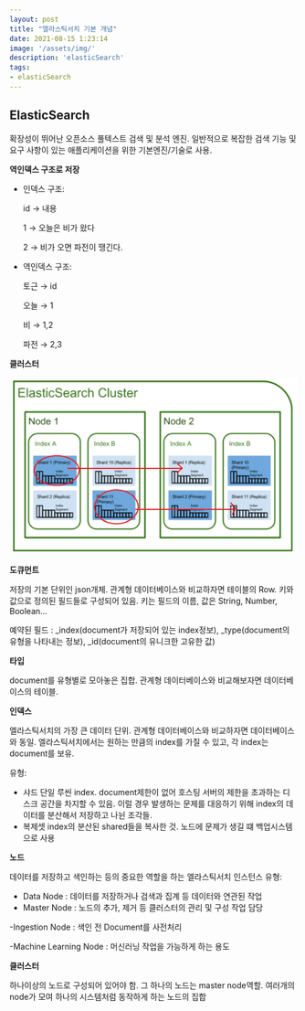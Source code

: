 ```yaml
---
layout: post
title: "엘라스틱서치 기본 개념"
date: 2021-08-15 1:23:14
image: '/assets/img/'
description: 'elasticSearch'
tags:
- elasticSearch
---
```


## ElasticSearch

확장성이 뛰어난 오픈소스 풀텍스트 검색 및 분석 엔진. 일반적으로 복잡한 검색 기능 및 요구 사항이 있는 애플리케이션을 위한 기본엔진/기술로 사용.

**역인덱스 구조로 저장**

- 인덱스 구조:

    id  → 내용

    1 → 오늘은 비가 왔다

    2 → 비가 오면 파전이 땡긴다.

- 역인덱스 구조:

    토근 → id

    오늘 → 1

    비 → 1,2

    파전 → 2,3

**클러스터**

![chapter_6](assets/img/chapter_7.png)

**도큐먼트**

저장의 기본 단위인 json개체. 관계형 데이터베이스와 비교하자면 테이블의 Row. 키와 값으로 정의된 필드들로 구성되어 있음. 키는 필드의 이름, 값은 String, Number, Boolean...

예약된 필드 : _index(document가 저장되어 있는 index정보), _type(document의 유형을 나타내는 정보), _id(document의 유니크한 고유한 값)

**타입**

document를 유형별로 모아놓은 집합. 관계형 데이터베이스와 비교해보자면 데이터베이스의 테이블.

**인덱스**

엘라스틱서치의 가장 큰 데이터 단위. 관계형 데이터베이스와 비교하자면 데이터베이스와 동일. 엘라스틱서치에서는 원하는 만큼의 index를 가질 수 있고, 각 index는 document를 보유.

유형:

- 샤드
단일 루씬 index. document제한이 없어 호스팅 서버의 제한을 초과하는 디스크 공간을 차지할 수 있음. 이럴 경우 발생하는 문제를 대응하기 위해 index의 데이터를 분산해서 저장하고 나뉜 조각들.
- 복제셋
index의 분산된 shared들을 복사한 것. 노드에 문제가 생길 떄 백업시스템으로 사용

**노드**

데이터를 저장하고 색인하는 등의 중요한 역할을 하는 엘라스틱서치 인스턴스
유형:
- Data Node : 데이터를 저장하거나 검색과 집계 등 데이터와 연관된 작업
- Master Node : 노드의 추가, 제거 등 클러스터의 관리 및 구성 작업 담당

-Ingestion Node : 색인 전 Document를 사전처리

-Machine Learning Node : 머신러닝 작업을 가능하게 하는 용도

**클러스터**

하나이상의 노드로 구성되어 있어야 함. 그 하나의 노드는 master node역할. 여러개의 node가 모여 하나의 시스템처럼 동작하게 하는 노드의 집합
